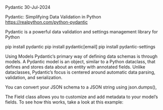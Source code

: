 Pydantic
30-Jul-2024

Pydantic: Simplifying Data Validation in Python
https://realpython.com/python-pydantic

Pydantic is a powerful data validation and settings management library for Python

pip install pydantic
pip install pydantic[email]
pip install pydantic-settings

Using Models
Pydantic’s primary way of defining data schemas is through models. A Pydantic model is an object, similar to a Python dataclass, that defines and stores data about an entity with annotated fields. Unlike dataclasses, Pydantic’s focus is centered around automatic data parsing, validation, and serialization.



You can convert your JSON schema to a JSON string using json.dumps(),

The Field class allows you to customize and add metadata to your model’s fields. To see how this works, take a look at this example:

    